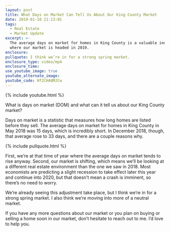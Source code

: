 ```yaml
---
layout: post
title: What Days on Market Can Tell Us About Our King County Market
date: 2019-01-10 21:13:01
tags:
  - Real Estate
  - Market Update
excerpt: >-
  The average days on market for homes in King County is a valuable indicator of
  where our market is headed in 2019.
enclosure:
pullquote: I think we’re in for a strong spring market.
enclosure_type: video/mp4
enclosure_time:
use_youtube_image: true
youtube_alternate_image:
youtube_code: Hf2CHA8MJCw
---
```


{% include youtube.html %}

What is days on market (DOM) and what can it tell us about our King County market?&nbsp;

Days on market is a statistic that measures how long homes are listed before they sell. The average days on market for homes in King County in May 2018 was 15 days, which is incredibly short. In December 2018, though, that average rose to 33 days, and there are a couple reasons why. &nbsp;

{% include pullquote.html %}

First, we’re at that time of year where the average days on market tends to rise anyway. Second, our market is shifting, which means we’ll be looking at a different real estate environment than the one we saw in 2018. Most economists are predicting a slight recession to take effect later this year and continue into 2020, but that doesn’t mean a crash is imminent, so there’s no need to worry.

We’re already seeing this adjustment take place, but I think we’re in for a strong spring market. I also think we’re moving into more of a neutral market.&nbsp;

If you have any more questions about our market or you plan on buying or selling a home soon in our market, don’t hesitate to reach out to me. I’d love to help you.